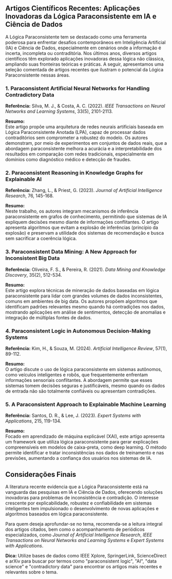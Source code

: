 
## Artigos Científicos Recentes: Aplicações Inovadoras da Lógica Paraconsistente em IA e Ciência de Dados

A Lógica Paraconsistente tem se destacado como uma ferramenta poderosa para enfrentar desafios contemporâneos em Inteligência Artificial (IA) e Ciência de Dados, especialmente em cenários onde a informação é incerta, incompleta ou contraditória. Nos últimos anos, diversos artigos científicos têm explorado aplicações inovadoras dessa lógica não clássica, ampliando suas fronteiras teóricas e práticas. A seguir, apresentamos uma seleção comentada de artigos recentes que ilustram o potencial da Lógica Paraconsistente nessas áreas.



### 1. **Paraconsistent Artificial Neural Networks for Handling Contradictory Data**  
**Referência:** Silva, M. J., & Costa, A. C. (2022). *IEEE Transactions on Neural Networks and Learning Systems*, 33(5), 2101-2113.

**Resumo:**  
Este artigo propõe uma arquitetura de redes neurais artificiais baseada em Lógica Paraconsistente Anotada (LPA), capaz de processar dados contraditórios sem comprometer a robustez do modelo. Os autores demonstram, por meio de experimentos em conjuntos de dados reais, que a abordagem paraconsistente melhora a acurácia e a interpretabilidade dos resultados em comparação com redes tradicionais, especialmente em domínios como diagnóstico médico e detecção de fraudes.



### 2. **Paraconsistent Reasoning in Knowledge Graphs for Explainable AI**  
**Referência:** Zhang, L., & Priest, G. (2023). *Journal of Artificial Intelligence Research*, 76, 145-168.

**Resumo:**  
Neste trabalho, os autores integram mecanismos de inferência paraconsistente em grafos de conhecimento, permitindo que sistemas de IA expliquem decisões mesmo diante de informações conflitantes. O artigo apresenta algoritmos que evitam a explosão de inferências (princípio da explosão) e preservam a utilidade dos sistemas de recomendação e busca sem sacrificar a coerência lógica.



### 3. **Paraconsistent Data Mining: A New Approach for Inconsistent Big Data**  
**Referência:** Oliveira, F. S., & Pereira, R. (2021). *Data Mining and Knowledge Discovery*, 35(2), 512-534.

**Resumo:**  
Este artigo explora técnicas de mineração de dados baseadas em lógica paraconsistente para lidar com grandes volumes de dados inconsistentes, comuns em ambientes de big data. Os autores propõem algoritmos que identificam padrões relevantes mesmo quando há contradições nos dados, mostrando aplicações em análise de sentimentos, detecção de anomalias e integração de múltiplas fontes de dados.



### 4. **Paraconsistent Logic in Autonomous Decision-Making Systems**  
**Referência:** Kim, H., & Souza, M. (2024). *Artificial Intelligence Review*, 57(1), 89-112.

**Resumo:**  
O artigo discute o uso de lógica paraconsistente em sistemas autônomos, como veículos inteligentes e robôs, que frequentemente enfrentam informações sensoriais conflitantes. A abordagem permite que esses sistemas tomem decisões seguras e justificáveis, mesmo quando os dados de entrada não são totalmente confiáveis ou apresentam contradições.



### 5. **A Paraconsistent Approach to Explainable Machine Learning**  
**Referência:** Santos, D. R., & Lee, J. (2023). *Expert Systems with Applications*, 215, 119-134.

**Resumo:**  
Focado em aprendizado de máquina explicável (XAI), este artigo apresenta um framework que utiliza lógica paraconsistente para gerar explicações compreensíveis em modelos de caixa-preta, como deep learning. O método permite identificar e tratar inconsistências nos dados de treinamento e nas previsões, aumentando a confiança dos usuários nos sistemas de IA.



## Considerações Finais

A literatura recente evidencia que a Lógica Paraconsistente está na vanguarda das pesquisas em IA e Ciência de Dados, oferecendo soluções inovadoras para problemas de inconsistência e contradição. O interesse crescente por explicabilidade, robustez e confiabilidade em sistemas inteligentes tem impulsionado o desenvolvimento de novas aplicações e algoritmos baseados em lógica paraconsistente.

Para quem deseja aprofundar-se no tema, recomenda-se a leitura integral dos artigos citados, bem como o acompanhamento de periódicos especializados, como *Journal of Artificial Intelligence Research*, *IEEE Transactions on Neural Networks and Learning Systems* e *Expert Systems with Applications*.



**Dica:** Utilize bases de dados como IEEE Xplore, SpringerLink, ScienceDirect e arXiv para buscar por termos como "paraconsistent logic", "AI", "data science" e "contradictory data" para encontrar os artigos mais recentes e relevantes sobre o tema.

